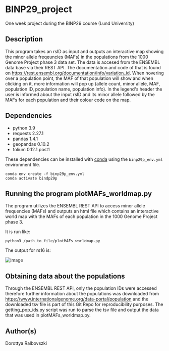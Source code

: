 # BINP29_project
One week project during the BINP29 course (Lund University)

## Description
This program takes an rsID as input and outputs an interactive map showing the minor allele freqeuncies (MAFs) in the populations from the 1000 Genome Project phase 3 data set. The data is accesed from the ENSEMBL data base via their REST API. The documentation and code of that is found on https://rest.ensembl.org/documentation/info/variation_id. When hovering over a population point, the MAF of that population will show and when clicking on it, more information will pop up (allele count, minor allele, MAF, population ID, population name, population info). In the legend's header the user is informed about the input rsID and its minor allele followed by the MAFs for each population and their colour code on the map.

## Dependencies
- python 3.9
- requests 2.27.1
- pandas 1.4.1
- geopandas 0.10.2
- folium 0.12.1.post1

These dependencies can be installed with [conda](https://docs.anaconda.com/anaconda/install/index.html) using the `binp29p_env.yml` environment file.

```shell
conda env create -f binp29p_env.yml
conda activate bindp29p
```

## Running the program plotMAFs_worldmap.py
The program utilizes the ENSEMBL REST API to access minor allele frequencies (MAFs) and outputs an html file which contains an interactive world map with the MAFs of each population in the 1000 Genome Project phase 3.

It is run like:

```shell
python3 /path_to_file/plotMAFs_worldmap.py
```
The output for rs16 is:

![image](https://user-images.githubusercontent.com/68820705/157863961-43670d84-9308-4afc-9477-2c08b0a03a8f.png)

## Obtaining data about the populations
Through the ENSEMBL REST API, only the population IDs were accessed therefore further information about the populations was downloaded from https://www.internationalgenome.org/data-portal/population and the downloaded tsv file is part of this Git Repo for reproducibility purposes.
The getting_pop_ids.py script was run to parse the tsv file and output the data that was used in plotMAFs_worldmap.py.

## Author(s)
Dorottya Ralbovszki
